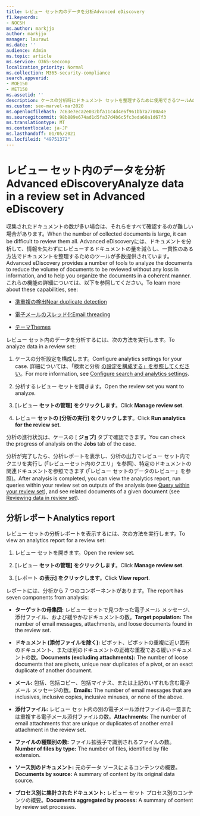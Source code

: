 ```yaml
---
title: レビュー セット内のデータを分析Advanced eDiscovery
f1.keywords:
- NOCSH
ms.author: markjjo
author: markjjo
manager: laurawi
ms.date: ''
audience: Admin
ms.topic: article
ms.service: O365-seccomp
localization_priority: Normal
ms.collection: M365-security-compliance
search.appverid:
- MOE150
- MET150
ms.assetid: ''
description: ケースの分析時にドキュメント セットを整理するために使用できるツールAdvanced eDiscoveryします。
ms.custom: seo-marvel-mar2020
ms.openlocfilehash: 7c63e7eca2e032bfa11c4d4e6f961bb7a7700a4e
ms.sourcegitcommit: 98b889e674ad1d5fa37d4b6c5fc3eda60a1d67f3
ms.translationtype: MT
ms.contentlocale: ja-JP
ms.lasthandoff: 01/05/2021
ms.locfileid: "49751372"
---
```

# <a name="analyze-data-in-a-review-set-in-advanced-ediscovery"></a><span data-ttu-id="30269-103">レビュー セット内のデータを分析Advanced eDiscovery</span><span class="sxs-lookup"><span data-stu-id="30269-103">Analyze data in a review set in Advanced eDiscovery</span></span>

<span data-ttu-id="30269-104">収集されたドキュメントの数が多い場合は、それらをすべて確認するのが難しい場合があります。</span><span class="sxs-lookup"><span data-stu-id="30269-104">When the number of collected documents is large, it can be difficult to review them all.</span></span> <span data-ttu-id="30269-105">Advanced eDiscoveryには、ドキュメントを分析して、情報を失わずにレビューするドキュメントの量を減らし、一貫性のある方法でドキュメントを整理するためのツールが多数提供されています。</span><span class="sxs-lookup"><span data-stu-id="30269-105">Advanced eDiscovery provides a number of tools to analyze the documents to reduce the volume of documents to be reviewed without any loss in information, and to help you organize the documents in a coherent manner.</span></span> <span data-ttu-id="30269-106">これらの機能の詳細については、以下を参照してください。</span><span class="sxs-lookup"><span data-stu-id="30269-106">To learn more about these capabilities, see:</span></span>

- [<span data-ttu-id="30269-107">準重複の検出</span><span class="sxs-lookup"><span data-stu-id="30269-107">Near duplicate detection</span></span>](near-duplicate-detection-in-advanced-ediscovery.md)

- [<span data-ttu-id="30269-108">電子メールのスレッド化</span><span class="sxs-lookup"><span data-stu-id="30269-108">Email threading</span></span>](email-threading-in-advanced-ediscovery.md)

- [<span data-ttu-id="30269-109">テーマ</span><span class="sxs-lookup"><span data-stu-id="30269-109">Themes</span></span>](themes-in-advanced-ediscovery.md)

<span data-ttu-id="30269-110">レビュー セット内のデータを分析するには、次の方法を実行します。</span><span class="sxs-lookup"><span data-stu-id="30269-110">To analyze data in a review set:</span></span>

1. <span data-ttu-id="30269-111">ケースの分析設定を構成します。</span><span class="sxs-lookup"><span data-stu-id="30269-111">Configure analytics settings for your case.</span></span> <span data-ttu-id="30269-112">詳細については、「検索と分析 [の設定を構成する」を参照してください](configure-search-and-analytics-settings-in-advanced-ediscovery.md)。</span><span class="sxs-lookup"><span data-stu-id="30269-112">For more information, see [Configure search and analytics settings](configure-search-and-analytics-settings-in-advanced-ediscovery.md).</span></span>

2. <span data-ttu-id="30269-113">分析するレビュー セットを開きます。</span><span class="sxs-lookup"><span data-stu-id="30269-113">Open the review set you want to analyze.</span></span>

3. <span data-ttu-id="30269-114">[レビュー **セットの管理] をクリックします**。</span><span class="sxs-lookup"><span data-stu-id="30269-114">Click **Manage review set**.</span></span>

4. <span data-ttu-id="30269-115">レビュー **セットの [分析の実行] をクリックします**。</span><span class="sxs-lookup"><span data-stu-id="30269-115">Click **Run analytics for the review set**.</span></span>

<span data-ttu-id="30269-116">分析の進行状況は、ケースの [ **ジョブ]** タブで確認できます。</span><span class="sxs-lookup"><span data-stu-id="30269-116">You can check the progress of analysis on the **Jobs** tab of the case.</span></span>

 <span data-ttu-id="30269-117">分析が完了したら、分析レポートを表示し、分析の出力でレビュー セット内でクエリを実行し (「レビュー[](review-set-search.md)セット内のクエリ」を参照)、特定のドキュメントの関連ドキュメントを[](reviewing-data-in-review-set.md)参照できます (「レビュー セットのデータのレビュー」を参照)。</span><span class="sxs-lookup"><span data-stu-id="30269-117">After analysis is completed, you can view the analytics report, run queries within your review set on outputs of the analysis (see [Query within your review set](review-set-search.md)), and see related documents of a given document (see [Reviewing data in review set](reviewing-data-in-review-set.md)).</span></span>

## <a name="analytics-report"></a><span data-ttu-id="30269-118">分析レポート</span><span class="sxs-lookup"><span data-stu-id="30269-118">Analytics report</span></span>

<span data-ttu-id="30269-119">レビュー セットの分析レポートを表示するには、次の方法を実行します。</span><span class="sxs-lookup"><span data-stu-id="30269-119">To view an analytics report for a review set:</span></span>

1. <span data-ttu-id="30269-120">レビュー セットを開きます。</span><span class="sxs-lookup"><span data-stu-id="30269-120">Open the review set.</span></span>

2. <span data-ttu-id="30269-121">[レビュー **セットの管理] をクリックします**。</span><span class="sxs-lookup"><span data-stu-id="30269-121">Click **Manage review set**.</span></span>

3. <span data-ttu-id="30269-122">[レポート **の表示] をクリックします**。</span><span class="sxs-lookup"><span data-stu-id="30269-122">Click **View report**.</span></span>

<span data-ttu-id="30269-123">レポートには、分析から 7 つのコンポーネントがあります。</span><span class="sxs-lookup"><span data-stu-id="30269-123">The report has seven components from analysis:</span></span>

- <span data-ttu-id="30269-124">**ターゲットの母集団:** レビュー セットで見つかった電子メール メッセージ、添付ファイル、および緩やかなドキュメントの数。</span><span class="sxs-lookup"><span data-stu-id="30269-124">**Target population:** The number of email messages, attachments, and loose documents found in the review set.</span></span>

- <span data-ttu-id="30269-125">**ドキュメント (添付ファイルを除く):** ピボット、ピボットの重複に近い固有のドキュメント、または別のドキュメントの正確な重複である緩いドキュメントの数。</span><span class="sxs-lookup"><span data-stu-id="30269-125">**Documents (excluding attachments):** The number of loose documents that are pivots, unique near duplicates of a pivot, or an exact duplicate of another document.</span></span>

- <span data-ttu-id="30269-126">**メール:** 包括、包括コピー、包括マイナス、または上記のいずれも含む電子メール メッセージの数。</span><span class="sxs-lookup"><span data-stu-id="30269-126">**Emails:** The number of email messages that are inclusives, inclusive copies, inclusive minuses, or none of the above.</span></span>

- <span data-ttu-id="30269-127">**添付ファイル:** レビュー セット内の別の電子メール添付ファイルの一意または重複する電子メール添付ファイルの数。</span><span class="sxs-lookup"><span data-stu-id="30269-127">**Attachments:** The number of email attachments that are unique or duplicates of another email attachment in the review set.</span></span>

- <span data-ttu-id="30269-128">**ファイルの種類別の数:** ファイル拡張子で識別されるファイルの数。</span><span class="sxs-lookup"><span data-stu-id="30269-128">**Number of files by type:** The number of files, identified by file extension.</span></span>

- <span data-ttu-id="30269-129">**ソース別のドキュメント:** 元のデータ ソースによるコンテンツの概要。</span><span class="sxs-lookup"><span data-stu-id="30269-129">**Documents by source:** A summary of content by its original data source.</span></span>

- <span data-ttu-id="30269-130">**プロセス別に集計されたドキュメント:** レビュー セット プロセス別のコンテンツの概要。</span><span class="sxs-lookup"><span data-stu-id="30269-130">**Documents aggregated by process:** A summary of content by review set processes.</span></span> 
